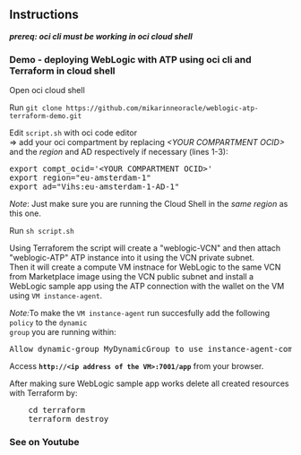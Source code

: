 ## Instructions

<i><b>prereq: oci cli must be working in oci cloud shell</b></i>

### Demo - deploying WebLogic with ATP using oci cli and Terraform in cloud shell
<p>
Open oci cloud shell

<p>
Run <code>git clone https://github.com/mikarinneoracle/weblogic-atp-terraform-demo.git</code>

<p>
Edit <code>script.sh</code> with oci code editor<br>
    => add your oci compartment by replacing <i>&lt;YOUR COMPARTMENT OCID&gt;</i> and the <i>region</i> and AD respectively if necessary (lines 1-3):

<p>
<pre>
export compt_ocid='&lt;YOUR COMPARTMENT OCID&gt;'
export region="eu-amsterdam-1"
export ad="Vihs:eu-amsterdam-1-AD-1"
</pre>

<p>
<i>Note</i>: Just make sure you are running the Cloud Shell in the <i>same region</i> as this one.

<p>
Run <code>sh script.sh</code>

<p>
Using Terraforem the script will create a "weblogic-VCN" and then attach "weblogic-ATP" ATP instance into it 
using the VCN private subnet.
<br>
Then it will create a compute VM instnace for WebLogic to the same VCN from Marketplace image using the VCN public subnet and install a WebLogic sample app using the ATP connection with the wallet on the VM using <code>VM instance-agent</code>.
    
<i>Note:</i>To make the <code>VM instance-agent</code> run succesfully add the following <code>policy</code> to
the <code>dynamic group</code> you are running within:
<pre>
Allow dynamic-group MyDynamicGroup to use instance-agent-command-execution-family in compartment &lt;YOUR COMPARTMENT&gt;
</pre>
    
<p>
Access <b><code>http://&lt;ip address of the VM&gt;:7001/app</ip></code></b> from your browser.

<p>
After making sure WebLogic sample app works delete all created resources with Terraform by:
<pre>
    cd terraform
    terraform destroy
</pre>

### See on Youtube
